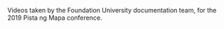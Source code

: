 Videos taken by the Foundation University documentation team, for the 2019 Pista ng Mapa conference.
